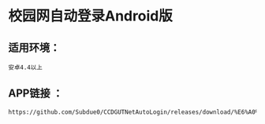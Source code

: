 校园网自动登录Android版
=====================



适用环境：<br>
---------------------
    安卓4.4以上
APP链接 ：<br>
--------------------                                                
    https://github.com/Subdue0/CCDGUTNetAutoLogin/releases/download/%E6%A0%A1%E5%9B%AD%E7%BD%91%E7%99%BB%E5%BD%95APP%EF%BC%88Android%E7%89%88%EF%BC%89/autologin.apk
